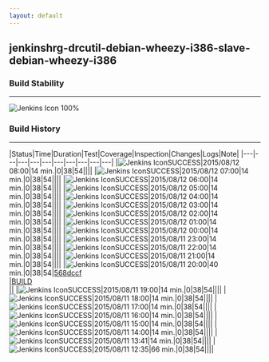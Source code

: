```yaml
---
layout: default
---
```

## jenkinshrg-drcutil-debian-wheezy-i386-slave-debian-wheezy-i386
### Build Stability
___
![Jenkins Icon](http://jenkinshrg.github.io/images/48x48/health-80plus.png)
100%
  
### Build History
___
|Status|Time|Duration|Test|Coverage|Inspection|Changes|Logs|Note|
|---|---|---|---|---|---|---|---|---|---|
|![Jenkins Icon](http://jenkinshrg.github.io/images/24x24/blue.png)SUCCESS|2015/08/12 08:00|14 min.|0|38|54||||
|![Jenkins Icon](http://jenkinshrg.github.io/images/24x24/blue.png)SUCCESS|2015/08/12 07:00|14 min.|0|38|54||||
|![Jenkins Icon](http://jenkinshrg.github.io/images/24x24/blue.png)SUCCESS|2015/08/12 06:00|14 min.|0|38|54||||
|![Jenkins Icon](http://jenkinshrg.github.io/images/24x24/blue.png)SUCCESS|2015/08/12 05:00|14 min.|0|38|54||||
|![Jenkins Icon](http://jenkinshrg.github.io/images/24x24/blue.png)SUCCESS|2015/08/12 04:00|14 min.|0|38|54||||
|![Jenkins Icon](http://jenkinshrg.github.io/images/24x24/blue.png)SUCCESS|2015/08/12 03:00|14 min.|0|38|54||||
|![Jenkins Icon](http://jenkinshrg.github.io/images/24x24/blue.png)SUCCESS|2015/08/12 02:00|14 min.|0|38|54||||
|![Jenkins Icon](http://jenkinshrg.github.io/images/24x24/blue.png)SUCCESS|2015/08/12 01:00|14 min.|0|38|54||||
|![Jenkins Icon](http://jenkinshrg.github.io/images/24x24/blue.png)SUCCESS|2015/08/12 00:00|14 min.|0|38|54||||
|![Jenkins Icon](http://jenkinshrg.github.io/images/24x24/blue.png)SUCCESS|2015/08/11 23:00|14 min.|0|38|54||||
|![Jenkins Icon](http://jenkinshrg.github.io/images/24x24/blue.png)SUCCESS|2015/08/11 22:00|14 min.|0|38|54||||
|![Jenkins Icon](http://jenkinshrg.github.io/images/24x24/blue.png)SUCCESS|2015/08/11 21:00|14 min.|0|38|54||||
|![Jenkins Icon](http://jenkinshrg.github.io/images/24x24/blue.png)SUCCESS|2015/08/11 20:00|40 min.|0|38|54|[568dccf](https://github.com/jrl-umi3218/hrpsys-humanoid/commit/568dccfcbdd328e686cf620334ceb1f1936682fb)<br>|[BUILD](https://drive.google.com/file/d/0B54sHwaxmuM4TjV4Unh4ZThNN0E/view?usp=drivesdk)<br>||
|![Jenkins Icon](http://jenkinshrg.github.io/images/24x24/blue.png)SUCCESS|2015/08/11 19:00|14 min.|0|38|54||||
|![Jenkins Icon](http://jenkinshrg.github.io/images/24x24/blue.png)SUCCESS|2015/08/11 18:00|14 min.|0|38|54||||
|![Jenkins Icon](http://jenkinshrg.github.io/images/24x24/blue.png)SUCCESS|2015/08/11 17:00|14 min.|0|38|54||||
|![Jenkins Icon](http://jenkinshrg.github.io/images/24x24/blue.png)SUCCESS|2015/08/11 16:00|14 min.|0|38|54||||
|![Jenkins Icon](http://jenkinshrg.github.io/images/24x24/blue.png)SUCCESS|2015/08/11 15:00|14 min.|0|38|54||||
|![Jenkins Icon](http://jenkinshrg.github.io/images/24x24/blue.png)SUCCESS|2015/08/11 14:00|14 min.|0|38|54||||
|![Jenkins Icon](http://jenkinshrg.github.io/images/24x24/blue.png)SUCCESS|2015/08/11 13:41|14 min.|0|38|54||||
|![Jenkins Icon](http://jenkinshrg.github.io/images/24x24/blue.png)SUCCESS|2015/08/11 12:35|66 min.|0|38|54||||

